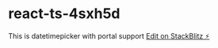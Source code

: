 # react-ts-4sxh5d
This is datetimepicker with portal support
[Edit on StackBlitz ⚡️](https://stackblitz.com/edit/react-ts-4sxh5d)